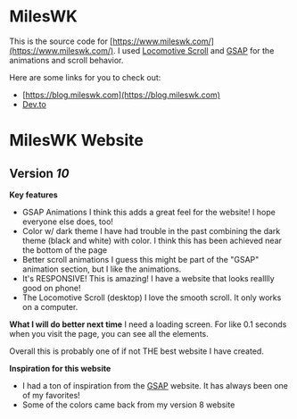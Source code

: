 # MilesWK

This is the source code for [https://www.mileswk.com/](https://www.mileswk.com/). I used [Locomotive Scroll](https://locomotivemtl.github.io/locomotive-scroll/) and [GSAP](https://gsap.com/) for the animations and scroll behavior. 

Here are some links for you to check out: 

- [https://blog.mileswk.com](https://blog.mileswk.com)
- [Dev.to](https://dev.to/mileswk)

# MilesWK Website
## Version *10*

**Key features**
* GSAP Animations
I think this adds a great feel for the website! I hope everyone else does, too!
* Color w/ dark theme
I have had trouble in the past combining the dark theme (black and white) with color. I think this has been achieved near the bottom of the page
* Better scroll animations
I guess this might be part of the "GSAP" animation section, but I like the animations. 
* It's RESPONSIVE! 
This is amazing! I have a website that looks realllly good on phone!
* The Locomotive Scroll (desktop)
I love the smooth scroll. It only works on a computer. 

**What I will do better next time**
I need a loading screen. For like 0.1 seconds when you visit the page, you can see all the elements.

Overall this is probably one of if not THE best website I have created.

**Inspiration for this website**
* I had a ton of inspiration from the [GSAP](https://gsap.com/) website. It has always been one of my favorites!
* Some of the colors came back from my version 8 website